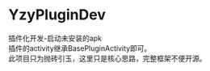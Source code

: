# YzyPluginDev
插件化开发-启动未安装的apk  
插件的activity继承BasePluginActivity即可。  
此项目只为抛砖引玉，这里只是核心思路，完整框架不便开源。  
